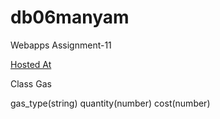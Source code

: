 # db06manyam

Webapps Assignment-11

[Hosted At](https://db06manyam.herokuapp.com/)

Class Gas

gas_type(string)
quantity(number)
cost(number)
